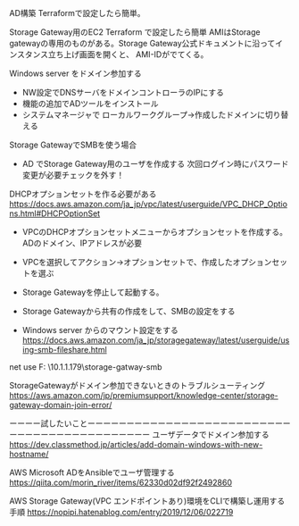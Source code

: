 AD構築
Terraformで設定したら簡単。

Storage Gateway用のEC2
Terraform で設定したら簡単
AMIはStorage gatewayの専用のものがある。Storage Gateway公式ドキュメントに沿ってインスタンス立ち上げ画面を開くと、
AMI-IDがでてくる。

Windows server をドメイン参加する
- NW設定でDNSサーバをドメインコントローラのIPにする
- 機能の追加でADツールをインストール
- システムマネージャで ローカルワークグループ→作成したドメインに切り替える


Storage GatewayでSMBを使う場合

- AD でStorage Gateway用のユーザを作成する
  次回ログイン時にパスワード変更が必要チェックを外す！

DHCPオプションセットを作る必要がある
https://docs.aws.amazon.com/ja_jp/vpc/latest/userguide/VPC_DHCP_Options.html#DHCPOptionSet

- VPCのDHCPオプションセットメニューからオプションセットを作成する。
  ADのドメイン、IPアドレスが必要
- VPCを選択してアクション→オプションセットで、作成したオプションセットを選ぶ
- Storage Gatewayを停止して起動する。

- Storage Gatewayから共有の作成をして、SMBの設定をする

- Windows server からのマウント設定をする
https://docs.aws.amazon.com/ja_jp/storagegateway/latest/userguide/using-smb-fileshare.html


net use F: \\10.1.1.179\storage-gatway-smb




StorageGatewayがドメイン参加できないときのトラブルシューティング
https://aws.amazon.com/jp/premiumsupport/knowledge-center/storage-gateway-domain-join-error/





ーーーー試したいことーーーーーーーーーーーーーーーーーーーーーーーーーーーーーーーーーーーーーーーーーーーー
ユーザデータでドメイン参加する
https://dev.classmethod.jp/articles/add-domain-windows-with-new-hostname/


AWS Microsoft ADをAnsibleでユーザ管理する
https://qiita.com/morin_river/items/62330d02df92f2492860

AWS Storage Gateway(VPC エンドポイントあり)環境をCLIで構築し運用する手順
https://nopipi.hatenablog.com/entry/2019/12/06/022719